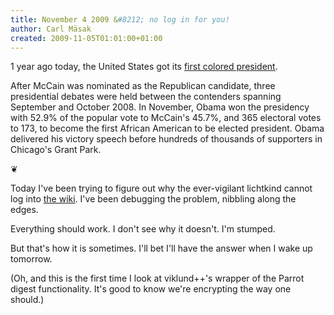```yaml
---
title: November 4 2009 &#8212; no log in for you!
author: Carl Mäsak
created: 2009-11-05T01:01:00+01:00
---
```

1 year ago today, the United States got its [first colored president](http://en.wikipedia.org/wiki/Barack_Obama).

<div class='quote'><p>After McCain was nominated as the Republican candidate, three presidential debates were held between the contenders spanning September and October 2008. In November, Obama won the presidency with 52.9% of the popular vote to McCain's 45.7%, and 365 electoral votes to 173, to become the first African American to be elected president. Obama delivered his victory speech before hundreds of thousands of supporters in Chicago's Grant Park.</p></div>

<p class='separator'>&#10086;</p>

Today I've been trying to figure out why the ever-vigilant lichtkind cannot log into [the wiki](http://november-wiki.org/). I've been debugging the problem, nibbling along the edges.

Everything should work. I don't see why it doesn't. I'm stumped.

But that's how it is sometimes. I'll bet I'll have the answer when I wake up tomorrow.

(Oh, and this is the first time I look at viklund++'s wrapper of the Parrot digest functionality. It's good to know we're encrypting the way one should.)


